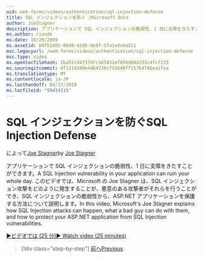```yaml
---
uid: web-forms/videos/authentication/sql-injection-defense
title: SQL インジェクションを防ぐ |Microsoft Docs
author: JoeStagner
description: アプリケーションで SQL インジェクションの脆弱性、1 日に支障をきたすことができます。 このビデオでは、Microsoft's Joe Stagner は、SQL インジェクション攻撃が happ をする方法について説明します.
ms.author: riande
ms.date: 10/29/2009
ms.assetid: b9fb1e01-06d9-43d9-9e8f-5fa1e4c6a211
msc.legacyurl: /web-forms/videos/authentication/sql-injection-defense
msc.type: video
ms.openlocfilehash: 2ba52c94737dfc165831ef094d04a333c4fcf133
ms.sourcegitcommit: 0f1119340e4464720cfd16d0ff15764746ea1fea
ms.translationtype: MT
ms.contentlocale: ja-JP
ms.lasthandoff: 04/17/2019
ms.locfileid: "59414115"
---
```

# <a name="sql-injection-defense"></a><span data-ttu-id="f4594-104">SQL インジェクションを防ぐ</span><span class="sxs-lookup"><span data-stu-id="f4594-104">SQL Injection Defense</span></span>

<span data-ttu-id="f4594-105">によって[Joe Stagner](https://github.com/JoeStagner)</span><span class="sxs-lookup"><span data-stu-id="f4594-105">by [Joe Stagner](https://github.com/JoeStagner)</span></span>

<span data-ttu-id="f4594-106">アプリケーションで SQL インジェクションの脆弱性、1 日に支障をきたすことができます。</span><span class="sxs-lookup"><span data-stu-id="f4594-106">A SQL Injection vulnerability in your application can ruin your whole day.</span></span> <span data-ttu-id="f4594-107">このビデオでは、Microsoft の Joe Stagner は、SQL インジェクション攻撃をどのように発生することが、悪意のある攻撃者がそれらを行うことができ、SQL インジェクションの脆弱性から、ASP.NET アプリケーションを保護する方法について説明します。</span><span class="sxs-lookup"><span data-stu-id="f4594-107">In this video, Microsoft's Joe Stagner explains how SQL Injection attacks can happen, what a bad guy can do with them, and how to protect your ASP.NET application from SQL Injection vulnerabilities.</span></span>

[<span data-ttu-id="f4594-108">&#9654;ビデオでは (25 分)</span><span class="sxs-lookup"><span data-stu-id="f4594-108">&#9654; Watch video (25 minutes)</span></span>](https://channel9.msdn.com/Blogs/ASP-NET-Site-Videos/sql-injection-defense)

> [!div class="step-by-step"]
> [<span data-ttu-id="f4594-109">前へ</span><span class="sxs-lookup"><span data-stu-id="f4594-109">Previous</span></span>](creating-inactive-users.md)
